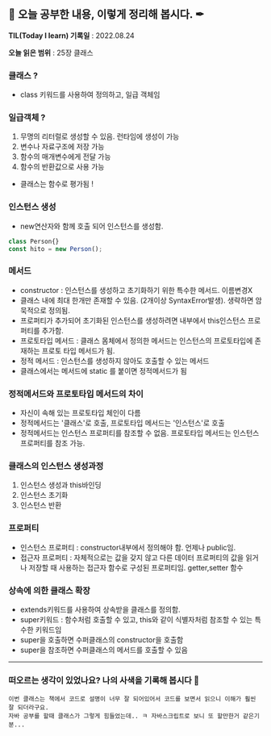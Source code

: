 ## 📕 오늘 공부한 내용, 이렇게 정리해 봅시다. ✒

**TIL(Today I learn) 기록일** : 2022.08.24

**오늘 읽은 범위** : 25장 클래스

### 클래스 ?
+ class 키워드를 사용하여 정의하고, 일급 객체임

### 일급객체 ?
1. 무명의 리터럴로 생성할 수 있음. 런타임에 생성이 가능
2. 변수나 자료구조에 저장 가능
3. 함수의 매개변수에게 전달 가능
4. 함수의 반환값으로 사용 가능
+ 클래스는 함수로 평가됨 !

### 인스턴스 생성
+ new연산자와 함께 호출 되어 인스턴스를 생성함.
```js
class Person{}
const hito = new Person();
```

### 메서드
+ constructor : 인스턴스를 생성하고 초기화하기 위한 특수한 메서드. 이름변경X
+ 클래스 내에 최대 한개만 존재할 수 있음. (2개이상 SyntaxError발생). 생략하면 암묵적으로 정의됨.
+ 프로퍼티가 추가되어 초기화된 인스턴스를 생성하려면 내부에서 this인스턴스 프로퍼티를 추가함.
+ 프로토타입 메서드 : 클래스 몸체에서 정의한 메서드는 인스턴스의 프로토타입에 존재하는 프로토 타입 메서드가 됨.
+ 정적 메서드 : 인스턴스를 생성하지 않아도 호출할 수 있는 메서드
+ 클래스에서는 메서드에 static 를 붙이면 정적메서드가 됨

### 정적메서드와 프로토타입 메서드의 차이 
+ 자신이 속해 있는 프로토타입 체인이 다름
+ 정적메서드는 '클래스'로 호출, 프로토타입 메서드는 '인스턴스'로 호출
+ 정적메서드는 인스턴스 프로퍼티를 참조할 수 없음. 프로토타입 메서드는 인스턴스 프로퍼티를 참조 가능.

### 클래스의 인스턴스 생성과정
1. 인스턴스 생성과 this바인딩
2. 인스턴스 초기화
3. 인스턴스 반환

### 프로퍼티
+ 인스턴스 프로퍼티 : constructor내부에서 정의해야 함. 언제나 public임.
+ 접근자 프로퍼티 : 자체적으로는 값을 갖지 않고 다른 데이터 프로퍼티의 값을 읽거나 저장할 때 사용하는 접근자 함수로 구성된 프로퍼티임. getter,setter 함수

### 상속에 의한 클래스 확장
+ extends키워드를 사용하여 상속받을 클래스를 정의함.
+ super키워드 : 함수처럼 호출할 수 있고, this와 같이 식별자처럼 참조할 수 있는 특수한 키워드임
+ super을 호출하면 수퍼클래스의 constructor을 호출함
+ super을 참조하면 수퍼클래스의 메서드를 호출할 수 있음

---


### 떠오르는 생각이 있었나요? 나의 사색을 기록해 봅시다 💭
```
이번 클래스는 책에서 코드로 설명이 너무 잘 되어있어서 코드를 보면서 읽으니 이해가 훨씬 잘 되더라구요.
자바 공부를 할때 클래스가 그렇게 힘들었는데.. ㅋ 자바스크립트로 보니 또 할만한거 같은기분...

```
